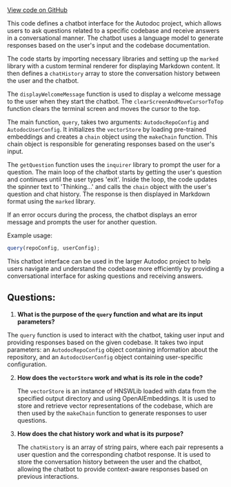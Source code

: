 [View code on GitHub](https://github.com/context-labs/autodoc/src/cli/commands/query/index.ts)

This code defines a chatbot interface for the Autodoc project, which allows users to ask questions related to a specific codebase and receive answers in a conversational manner. The chatbot uses a language model to generate responses based on the user's input and the codebase documentation.

The code starts by importing necessary libraries and setting up the `marked` library with a custom terminal renderer for displaying Markdown content. It then defines a `chatHistory` array to store the conversation history between the user and the chatbot.

The `displayWelcomeMessage` function is used to display a welcome message to the user when they start the chatbot. The `clearScreenAndMoveCursorToTop` function clears the terminal screen and moves the cursor to the top.

The main function, `query`, takes two arguments: `AutodocRepoConfig` and `AutodocUserConfig`. It initializes the `vectorStore` by loading pre-trained embeddings and creates a `chain` object using the `makeChain` function. This chain object is responsible for generating responses based on the user's input.

The `getQuestion` function uses the `inquirer` library to prompt the user for a question. The main loop of the chatbot starts by getting the user's question and continues until the user types 'exit'. Inside the loop, the code updates the spinner text to 'Thinking...' and calls the `chain` object with the user's question and chat history. The response is then displayed in Markdown format using the `marked` library.

If an error occurs during the process, the chatbot displays an error message and prompts the user for another question.

Example usage:

```javascript
query(repoConfig, userConfig);
```

This chatbot interface can be used in the larger Autodoc project to help users navigate and understand the codebase more efficiently by providing a conversational interface for asking questions and receiving answers.
## Questions: 
 1. **What is the purpose of the `query` function and what are its input parameters?**

   The `query` function is used to interact with the chatbot, taking user input and providing responses based on the given codebase. It takes two input parameters: an `AutodocRepoConfig` object containing information about the repository, and an `AutodocUserConfig` object containing user-specific configuration.

2. **How does the `vectorStore` work and what is its role in the code?**

   The `vectorStore` is an instance of HNSWLib loaded with data from the specified output directory and using OpenAIEmbeddings. It is used to store and retrieve vector representations of the codebase, which are then used by the `makeChain` function to generate responses to user questions.

3. **How does the chat history work and what is its purpose?**

   The `chatHistory` is an array of string pairs, where each pair represents a user question and the corresponding chatbot response. It is used to store the conversation history between the user and the chatbot, allowing the chatbot to provide context-aware responses based on previous interactions.